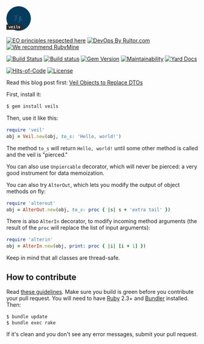 <img src="/logo.svg" width="64px" height="64px"/>

[![EO principles respected here](https://www.elegantobjects.org/badge.svg)](https://www.elegantobjects.org)
[![DevOps By Rultor.com](http://www.rultor.com/b/yegor256/veils)](http://www.rultor.com/p/yegor256/veils)
[![We recommend RubyMine](https://www.elegantobjects.org/rubymine.svg)](https://www.jetbrains.com/ruby/)

[![Build Status](https://travis-ci.org/yegor256/veils.svg)](https://travis-ci.org/yegor256/veils)
[![Build status](https://ci.appveyor.com/api/projects/status/pexc3cg49m75c0r6?svg=true)](https://ci.appveyor.com/project/yegor256/veils)
[![Gem Version](https://badge.fury.io/rb/veils.svg)](http://badge.fury.io/rb/veils)
[![Maintainability](https://api.codeclimate.com/v1/badges/51b007d0eb24ceeeca94/maintainability)](https://codeclimate.com/github/yegor256/veils/maintainability)
[![Yard Docs](http://img.shields.io/badge/yard-docs-blue.svg)](http://rubydoc.info/github/yegor256/veils/master/frames)

[![Hits-of-Code](https://hitsofcode.com/github/yegor256/veils)](https://hitsofcode.com/view/github/yegor256/veils)
[![License](https://img.shields.io/badge/license-MIT-green.svg)](https://github.com/yegor256/veils/blob/master/LICENSE.txt)

Read this blog post first:
[Veil Objects to Replace DTOs](https://www.yegor256.com/2020/05/19/veil-objects.html)

First, install it:

```bash
$ gem install veils
```

Then, use it like this:

```ruby
require 'veil'
obj = Veil.new(obj, to_s: 'Hello, world!')
```

The method `to_s` will return `Hello, world!` until some other
method is called and the veil is "pierced."

You can also use `Unpiercable` decorator, which will never be pierced:
a very good instrument for data memoization.

You can also try `AlterOut`, which lets you modify the output
of object methods on fly:

```ruby
require 'alterout'
obj = AlterOut.new(obj, to_s: proc { |s| s + 'extra tail' })
```

There is also `AlterIn` decorator, to modify incoming method arguments
(the result of the `proc` will replace the list of input arguments):

```ruby
require 'alterin'
obj = AlterIn.new(obj, print: proc { |i| [i + 1] })
```

Keep in mind that all classes are thread-safe.

## How to contribute

Read [these guidelines](https://www.yegor256.com/2014/04/15/github-guidelines.html).
Make sure you build is green before you contribute
your pull request. You will need to have [Ruby](https://www.ruby-lang.org/en/) 2.3+ and
[Bundler](https://bundler.io/) installed. Then:

```
$ bundle update
$ bundle exec rake
```

If it's clean and you don't see any error messages, submit your pull request.
